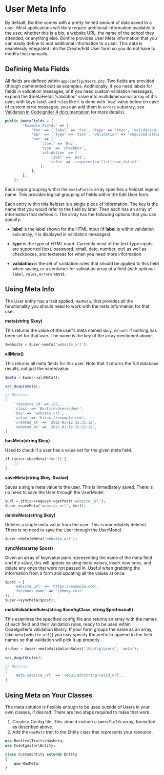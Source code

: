 # User Meta Info

By default, Bonfire comes with a pretty limited amount of data saved to a user. Most applications will likely require
additional information available to the user, whether this is a bio, a website URL, the name of the school they
attended, or anything else. Bonfire provides User Meta information that you can easily define to add additional
information to a user. This data is seamlessly integrated into the Create/Edit User form so you do not have to
modify that manually.

## Defining Meta Fields

All fields are defined within `app/Config/Users.php`. Two fields are provided (though commented out) as examples.
Additionally, if you need labels for fields in validation messages, or if you need custom validation messages,
expand the $metaFields 'validation' value into multidimensional array of it's own, with keys
`label` and `rules` like it is done with 'baz' value below (in case of custom error messages, you can add them
in `errors` subarray, see
[Validation in Codeigniter 4 documentation](https://codeigniter4.github.io/userguide/libraries/validation.html) 
for more details).

```php
public $metaFields = [
        'Example Fields' => [
            'foo' => ['label' => 'Foo', 'type' => 'text', 'validation' => 'permit_empty|string'],
            'Bar' => ['type' => 'text', 'validation' => 'required|string'],
            'baz' => [
                'label' => 'Baz',
                'type' => 'checkbox',
                'validation' => [
                    'label' => 'Baz',
                    'rules' => 'required|in_list[true,false]'
                ],
            ],
        ],
    ];
```



Each major grouping within the `$metaFields` array specifies a fieldset legend name. This provides logical grouping
of fields within the Edit User form.

Each entry within this fieldset is a single piece of information. The key is the name that you would refer to the
field by later. Then each has an array of information that defines it. The array has the following options that
you can specify:

- **label** is the label shown for the HTML input (if **label** is within validation sub-array, it is displayed in validation messages).

- **type** is the type of HTML input. Currently most of the text-type inputs are supported (text, password, email, date, number, etc)
    as well as checkboxes, and textareas for when you need more information.

- **validation** is the set of validation rules that should be applied to this field when saving, or a container for validation array of
  a field (with optional `label`, `rules`, `errors` keys).

## Using Meta Info

The User entity has a trait applied, `HasMeta`, that provides all the functionality you should need to work
with the meta information for that user.

**meta(string $key)**

This returns the value of the user's meta named `$key`, or `null` if nothing has been set for that user.
The name is the key of the array mentioned above.

```php
$website = $user->meta('website_url');
```

**allMeta()**

This returns all meta fields for this user. Note that it returns the full database results, not just the name/value.

```php
$meta = $user->allMeta();

var_dump($meta);

// Returns:
[
    'resource_id' => 123,
    'class' => 'Bonfire\Users\User',
    'key' => 'website_url',
    'value' => 'https://example.com',
    'created_at' => '2021-01-12 12:31:12',
    'updated_at' => '2021-01-12 12:31:12',
]
```

**hasMeta(string $key)**

Used to check if a user has a value set for the given meta field.

```php
if ($user->hasMeta('foo')) {
    //
}
```

**saveMeta(string $key, $value)**

Saves a single meta value to the user. This is immediately saved. There is no need to save the User through the UserModel.

```php
$url = $this->request->getPost('website_url');
$user->saveMeta('website_url', $url);
```

**deleteMeta(string $key)**

Deletes a single meta value from the user. This is immediately deleted. There is no need to save the User through the UserModel.

```php
$user->deleteMeta('website_url');
```

**syncMeta(array $post)**

Given an array of key/value pairs representing the name of the meta field and it's value, this will update existing
meta values, insert new ones, and delete any ones that were not passed in. Useful when grabbing the information from
a form and updating all the values at once.

```php
$post = [
    'website_url' => 'https://example.com',
    'facebook_name' => 'johnny.rose'
];
$user->syncMeta($post);
```

**metaValidationRules(string $configClass, string $prefix=null)**

This examines the specified config file and returns an array with the names of each field and their validation rules,
ready to be used within CodeIgniter's validation library. If your form groups the name as an array, (like `meta[website_url]`)
you may specify the prefix to append to the field names so that validation will pick it up properly.

```php
$rules = $user->metaValidationRules('\Config\Users', 'meta');

var_dump($rules);

// Returns:
[
    'meta.website_url' => 'required|string|valid_url',
]
```

## Using Meta on Your Classes

The meta solution is flexible enough to be used outside of Users in your own classes, if desired. There are two steps
required to make that work.

1. Create a Config file. This should include a `$metaFields` array, formatted as described above.
2. Add the `HasMeta` trait to the Entity class that represents your resource.

```php
use Bonfire\Traits\HasMeta;
use CodeIgniter\Entity;

class CustomEntity extends Entity
{
    use HasMeta;
}
```
